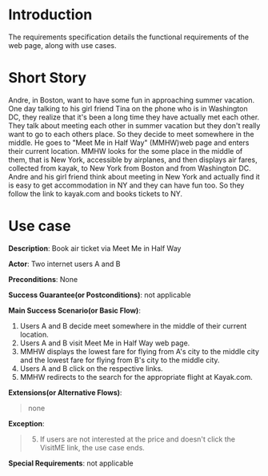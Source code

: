 # Introduction #
The requirements specification details the functional requirements of the web page, along with use cases.

# Short Story #

Andre, in Boston, want to have some fun in approaching summer vacation. One day talking to his girl friend Tina on the phone who is in Washington DC, they realize that it's been a long time they have actually met each other. They talk about meeting each other in summer vacation but they don't really want to go to each others place. So they decide to meet somewhere in the middle. He goes to "Meet Me in Half Way" (MMHW)web page and enters their current location. MMHW looks for the some place in the middle of them, that is New York, accessible by airplanes, and then displays air fares, collected from kayak, to New York from Boston and from Washington DC. Andre and his girl friend think about meeting in New York and actually find it is easy to get accommodation in NY and they can have fun too. So they follow the link to kayak.com and books tickets to NY.

# Use case #

**Description**: Book air ticket via Meet Me in Half Way

**Actor**: Two internet users A and B

**Preconditions**: None

**Success Guarantee(or Postconditions)**: not applicable


**Main Success Scenario(or Basic Flow)**:
  1. Users A and B decide meet somewhere in the middle of their current location.
  1. Users A and B visit Meet Me in Half Way web page.
  1. MMHW displays the lowest fare for flying from A's city to the middle city and the lowest fare for flying from B's city to the middle city.
  1. Users A and B click on the respective links.
  1. MMHW redirects to the search for the appropriate flight at Kayak.com.


**Extensions(or Alternative Flows)**:
> none


**Exception**:
> 5. If users are not interested at the price and doesn't click the VisitME link, the use case ends.<br></li></ul>


<b>Special Requirements</b>: not applicable